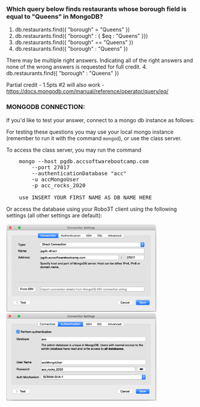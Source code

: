 ### Which query below finds restaurants whose borough field is equal to "Queens" in MongoDB? 

1. db.restaurants.find({ "borough" = "Queens" })
1. db.restaurants.find({ "borough" : { $eq : "Queens" }})
1. db.restaurants.find({ "borough" == "Queens" })
1. db.restaurants.find({ "borough" : "Queens" })

There may be multiple right answers. Indicating all of the right answers and none of the wrong answers is requested for full credit.
  4. db.restaurants.find({ "borough" : "Queens" })

Partial credit - 1.5pts
#2 will also work - https://docs.mongodb.com/manual/reference/operator/query/eq/

### MONGODB CONNECTION:

If you'd like to test your answer, connect to a mongo db instance as follows:

For testing these questions you may use your local mongo instance (remember to run it with the command `mongod`),
or use the class server. 

To access the class server, you may run the command

<pre>
    mongo --host pgdb.accsoftwarebootcamp.com
        --port 27017 
        --authenticationDatabase "acc"
        -u accMongoUser 
        -p acc_rocks_2020 

    use INSERT_YOUR_FIRST_NAME_AS_DB_NAME_HERE
</pre>


Or access the database using your Robo3T client using the following settings (all other settings are default):

<img src="../images/mongodb_connect.png" width="400px">
<img src="../images/mongodb_connect_2.png" width="400px">

